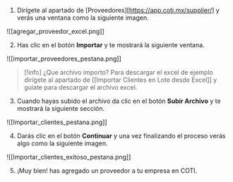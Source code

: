 
1. Dirígete al apartado de [Proveedores][https://app.coti.mx/supplier/] y verás una ventana como la siguiente imagen.

![[agregar_proveedor_excel.png]]

2. Has clic en el botón **Importar** y te mostrará la siguiente ventana.

![[importar_proveedores_pestana.png]]


> [!info] ¿Que archivo importo?
> Para descargar el excel de ejemplo dirígete al apartado de [[Importar Clientes en Lote desde Excel]] y guiate para descargar el archivo excel.


3. Cuando hayas subido el archivo da clic en el botón **Subir Archivo** y te mostrará la siguiente sección.

![[Importar_clientes_pestana.png]]

4. Darás clic en el botón **Continuar** y una vez finalizando el proceso verás algo como la siguiente imagen.

![[Importar_clientes_exitoso_pestana.png]]

5. ¡Muy bien! has agregado un proveedor a tu empresa en COTI.